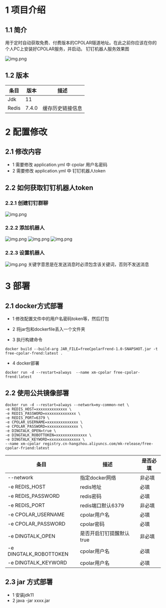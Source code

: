 # 1 项目介绍
## 1.1 简介
用于定时自动获取免费、付费版本的CPOLAR隧道地址。在此之前你应该在你的个人PC上安装好CPOLAR服务，并启动。
钉钉机器人服务效果图

![img.png](image/00效果图.png)

## 1.2 版本
| 条目    | 版本 | 描述       |
|-------|----|----------|
| Jdk   | 11 |          |
| Redis | 7.4.0 | 缓存历史链接信息 |

# 2 配置修改
## 2.1 修改内容
- 1 需要修改 application.yml 中 cpolar 用户名密码
- 2 需要修改 application.yml 中 钉钉机器人token
## 2.2 如何获取钉钉机器人token
### 2.2.1 创建钉钉群聊
![img.png](image/01创建群.png)
### 2.2.2 添加机器人
![img.png](image/02群设置.png)
![img.png](image/03添加机器人.png)
![img.png](image/04选择机器人.png)
### 2.2.3 设置机器人
![img.png](image/05设置机器人.png)
关键字意思是在发送消息时必须包含该关键词，否则不发送消息
# 3 部署
## 2.1 docker方式部署
- 1 修改配置文件中的用户名密码token等，然后打包

- 2 将jar包和dockerfile丢入一个文件夹

- 3 执行构建命令
```shell
docker build --build-arg JAR_FILE=freeCpolarFrend-1.0-SNAPSHOT.jar -t free-cpolar-frend:latest .
```

- 4 docker部署
```shell
docker run -d --restart=always  --name xm-cpolar free-cpolar-frend:latest
```
## 2.2 使用公共镜像部署
```shell
docker run -d --restart=always --network=my-common-net \
-e REDIS_HOST=xxxxxxxxxxxxxx \
-e REDIS_PASSWORD=xxxxxxxxxxxxxx \
-e REDIS_PORT=6379 \
-e CPOLAR_USERNAME=xxxxxxxxxxxxxx \
-e CPOLAR_PASSWORD=xxxxxxxxxxxxxx \
-e DINGTALK_OPEN=true \
-e DINGTALK_ROBOTTOKEN=xxxxxxxxxxxxxx \
-e DINGTALK_KEYWORD=xxxxxxxxxxxxxx \
--name xm-cpolar registry.cn-hangzhou.aliyuncs.com/mk-release/free-cpolar-friend:latest  
```
| 条目    | 描述                | 是否必填 |
|-------|-------------------|------|
| --network   | 指定docker网络     | 非必填  |
|-e REDIS_HOST| redis地址         | 必填   |
|-e REDIS_PASSWORD| redis密码      | 必填     |
|-e REDIS_PORT| redis端口默认6379     | 非必填  |
|-e CPOLAR_USERNAME| cpolar用户名     |必填 |
|-e CPOLAR_PASSWORD| cpolar密码   |必填    |
|-e DINGTALK_OPEN| 是否开启钉钉提醒默认true|非必填 |
|-e DINGTALK_ROBOTTOKEN| cpolar用户名  |必填 |
|-e DINGTALK_KEYWORD| cpolar用户名    |必填 |

## 2.3 jar 方式部署
- 1  安装jdk11
- 2  java -jar xxxx.jar